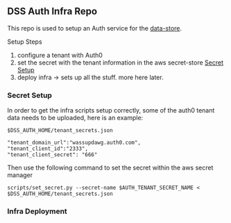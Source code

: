 ## DSS Auth Infra Repo

This repo is used to setup an Auth service for the [data-store](https://github.com/databiosphere/data-store).


Setup Steps

1. configure a tenant with Auth0
1. set the secret with the tenant information in the aws secret-store [Secret Setup](#Secret-Setup)
1. deploy infra -> sets up all the stuff. more here later. 



### Secret Setup
In order to get the infra scripts setup correctly, some of the auth0 tenant data needs to be uploaded, here is an example:

`$DSS_AUTH_HOME/tenant_secrets.json`
```
"tenant_domain_url":"wassupdawg.auth0.com",
"tenant_client_id":"2333",
"tenant_client_secret": "666"
```
Then use the following command to set the secret within the aws secret manager
```
scripts/set_secret.py --secret-name $AUTH_TENANT_SECRET_NAME < $DSS_AUTH_HOME/tenant_secrets.json   
```

### Infra Deployment


